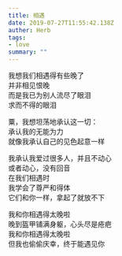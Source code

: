 ```yaml
---
title: 相遇
date: 2019-07-27T11:55:42.138Z
auther: Herb 
tags:
- love
summary: ""
---
```

我想我们相遇得有些晚了\
并非相见恨晚\
而是我已为别人流尽了眼泪\
求而不得的眼泪

粟，我想坦荡地承认这一切：\
承认我的无能为力\
就像我承认自己的见色起意一样

我承认我爱过很多人，并且不动心\
或者动心，没有回音\
在我们相遇时\
我学会了尊严和得体\
它们和你一样，拿起了就放不下

我和你相遇得太晚啦\
晚到盔甲铺满身躯，心头尽是疮疤\
我和你相遇得太晚啦\
但我也偷偷庆幸，终于能遇见你
